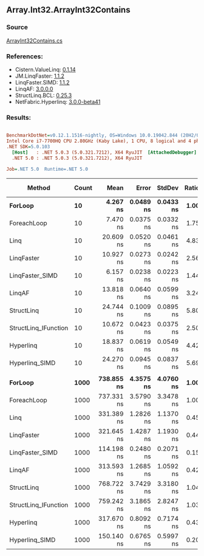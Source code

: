 ﻿## Array.Int32.ArrayInt32Contains

### Source
[ArrayInt32Contains.cs](../LinqBenchmarks/Array/Int32/ArrayInt32Contains.cs)

### References:
- Cistern.ValueLinq: [0.1.14](https://www.nuget.org/packages/Cistern.ValueLinq/0.1.14)
- JM.LinqFaster: [1.1.2](https://www.nuget.org/packages/JM.LinqFaster/1.1.2)
- LinqFaster.SIMD: [1.1.2](https://www.nuget.org/packages/LinqFaster.SIMD/1.0.3)
- LinqAF: [3.0.0.0](https://www.nuget.org/packages/LinqAF/3.0.0.0)
- StructLinq.BCL: [0.25.3](https://www.nuget.org/packages/StructLinq.BCL/0.25.3)
- NetFabric.Hyperlinq: [3.0.0-beta41](https://www.nuget.org/packages/NetFabric.Hyperlinq/3.0.0-beta41)

### Results:
``` ini

BenchmarkDotNet=v0.12.1.1516-nightly, OS=Windows 10.0.19042.844 (20H2/October2020Update)
Intel Core i7-7700HQ CPU 2.80GHz (Kaby Lake), 1 CPU, 8 logical and 4 physical cores
.NET SDK=5.0.103
  [Host]   : .NET 5.0.3 (5.0.321.7212), X64 RyuJIT  [AttachedDebugger]
  .NET 5.0 : .NET 5.0.3 (5.0.321.7212), X64 RyuJIT

Job=.NET 5.0  Runtime=.NET 5.0  

```
|               Method | Count |       Mean |     Error |    StdDev | Ratio | RatioSD |  Gen 0 | Gen 1 | Gen 2 | Allocated |
|--------------------- |------ |-----------:|----------:|----------:|------:|--------:|-------:|------:|------:|----------:|
|              **ForLoop** |    **10** |   **4.267 ns** | **0.0489 ns** | **0.0433 ns** |  **1.00** |    **0.00** |      **-** |     **-** |     **-** |         **-** |
|          ForeachLoop |    10 |   7.470 ns | 0.0375 ns | 0.0332 ns |  1.75 |    0.02 |      - |     - |     - |         - |
|                 Linq |    10 |  20.609 ns | 0.0520 ns | 0.0461 ns |  4.83 |    0.05 |      - |     - |     - |         - |
|           LinqFaster |    10 |  10.927 ns | 0.0273 ns | 0.0242 ns |  2.56 |    0.02 |      - |     - |     - |         - |
|      LinqFaster_SIMD |    10 |   6.157 ns | 0.0238 ns | 0.0223 ns |  1.44 |    0.02 |      - |     - |     - |         - |
|               LinqAF |    10 |  13.818 ns | 0.0640 ns | 0.0599 ns |  3.24 |    0.03 |      - |     - |     - |         - |
|           StructLinq |    10 |  24.744 ns | 0.1009 ns | 0.0895 ns |  5.80 |    0.06 | 0.0102 |     - |     - |      32 B |
| StructLinq_IFunction |    10 |  10.672 ns | 0.0423 ns | 0.0375 ns |  2.50 |    0.03 |      - |     - |     - |         - |
|            Hyperlinq |    10 |  18.837 ns | 0.0619 ns | 0.0549 ns |  4.42 |    0.05 |      - |     - |     - |         - |
|       Hyperlinq_SIMD |    10 |  24.270 ns | 0.0945 ns | 0.0837 ns |  5.69 |    0.07 |      - |     - |     - |         - |
|                      |       |            |           |           |       |         |        |       |       |           |
|              **ForLoop** |  **1000** | **738.855 ns** | **4.3575 ns** | **4.0760 ns** |  **1.00** |    **0.00** |      **-** |     **-** |     **-** |         **-** |
|          ForeachLoop |  1000 | 737.331 ns | 3.5790 ns | 3.3478 ns |  1.00 |    0.01 |      - |     - |     - |         - |
|                 Linq |  1000 | 331.389 ns | 1.2826 ns | 1.1370 ns |  0.45 |    0.00 |      - |     - |     - |         - |
|           LinqFaster |  1000 | 321.645 ns | 1.4287 ns | 1.1930 ns |  0.44 |    0.00 |      - |     - |     - |         - |
|      LinqFaster_SIMD |  1000 | 114.198 ns | 0.2480 ns | 0.2071 ns |  0.15 |    0.00 |      - |     - |     - |         - |
|               LinqAF |  1000 | 313.593 ns | 1.2685 ns | 1.0592 ns |  0.42 |    0.00 |      - |     - |     - |         - |
|           StructLinq |  1000 | 768.722 ns | 3.7429 ns | 3.3180 ns |  1.04 |    0.01 | 0.0095 |     - |     - |      32 B |
| StructLinq_IFunction |  1000 | 759.242 ns | 3.1865 ns | 2.8247 ns |  1.03 |    0.01 |      - |     - |     - |         - |
|            Hyperlinq |  1000 | 317.670 ns | 0.8092 ns | 0.7174 ns |  0.43 |    0.00 |      - |     - |     - |         - |
|       Hyperlinq_SIMD |  1000 | 150.140 ns | 0.6765 ns | 0.5997 ns |  0.20 |    0.00 |      - |     - |     - |         - |
